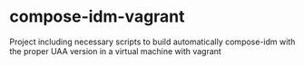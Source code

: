 compose-idm-vagrant
===================

Project including necessary scripts to build automatically compose-idm with the proper UAA version in a virtual machine with vagrant
